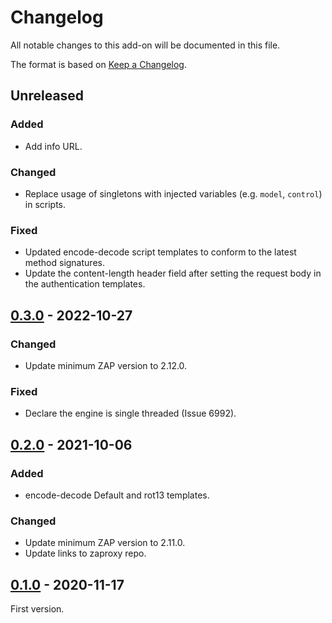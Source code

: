 # Changelog
All notable changes to this add-on will be documented in this file.

The format is based on [Keep a Changelog](https://keepachangelog.com/en/1.0.0/).

## Unreleased
### Added
- Add info URL.

### Changed
- Replace usage of singletons with injected variables (e.g. `model`, `control`) in scripts.

### Fixed
- Updated encode-decode script templates to conform to the latest method signatures.
- Update the content-length header field after setting the request body in the authentication templates.

## [0.3.0] - 2022-10-27
### Changed
- Update minimum ZAP version to 2.12.0.

### Fixed
- Declare the engine is single threaded (Issue 6992).

## [0.2.0] - 2021-10-06
### Added
- encode-decode Default and rot13 templates.

### Changed
- Update minimum ZAP version to 2.11.0.
- Update links to zaproxy repo.

## [0.1.0] - 2020-11-17

First version.

[0.3.0]: https://github.com/zaproxy/zap-extensions/releases/graaljs-v0.3.0
[0.2.0]: https://github.com/zaproxy/zap-extensions/releases/graaljs-v0.2.0
[0.1.0]: https://github.com/zaproxy/zap-extensions/releases/graaljs-v0.1.0

